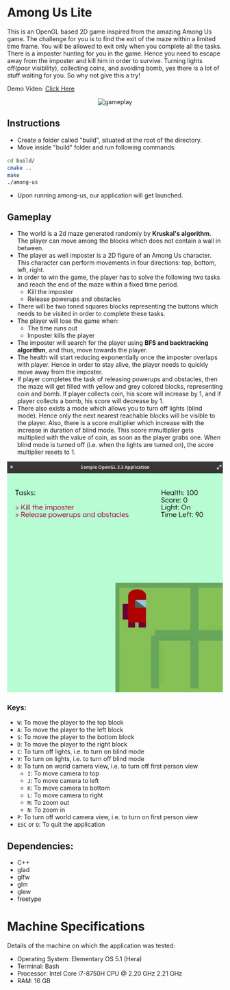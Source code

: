 # Among Us Lite

This is an OpenGL based 2D game inspired from the amazing Among Us game. The challenge for you is to find the exit of the maze within a limited time frame. You will be allowed to exit only when you complete all the tasks. There is a imposter hunting for you in the game. Hence you need to escape away from the imposter and kill him in order to survive. Turning lights off(poor visibility), collecting coins, and avoiding bomb, yes there is a lot of stuff waiting for you. So why not give this a try!

Demo Video: [Click Here](https://www.youtube.com/watch?v=EJL58oko-hM&ab_channel=ShlokPandey)

<p align="center" width="100%">
    <img src="./readme_assets/demo.gif" alt="gameplay"> 
</p>

## Instructions

- Create a folder called "build", situated at the root of the directory.
- Move inside "build" folder and run following commands:

```bash
cd build/
cmake ..
make
./among-us
```

- Upon running among-us, our application will get launched.

## Gameplay

- The world is a 2d maze generated randomly by <b>Kruskal's algorithm</b>. The player can move among the blocks which does not contain a wall in between.
- The player as well imposter is a 2D figure of an Among Us character. This character can perform movements in four directions: top, bottom, left, right.
- In order to win the game, the player has to solve the following two tasks and reach the end of the maze within a fixed time period.
  - Kill the imposter
  - Release powerups and obstacles
- There will be two toned squares blocks representing the buttons which needs to be visited in order to complete these tasks.
- The player will lose the game when:
  - The time runs out
  - Imposter kills the player
- The imposter will search for the player using <b>BFS and backtracking algorithm</b>, and thus, move towards the player.
- The health will start reducing exponentially once the imposter overlaps with player. Hence in order to stay alive, the player needs to quickly move away from the imposter.
- If player completes the task of releasing powerups and obstacles, then the maze will get filled with yellow and grey colored blocks, representing coin and bomb. If player collects coin, his score will increase by 1, and if player collects a bomb, his score will decrease by 1.
- There also exists a mode which allows you to turn off lights (blind mode). Hence only the next nearest reachable blocks will be visible to the player. Also, there is a score multiplier which increase with the increase in duration of blind mode. This score mmultiplier gets multiplied with the value of coin, as soon as the player grabs one. When blind mode is turned off (i.e. when the lights are turned on), the score multiplier resets to 1.

<p align="center" width="100%">
    <img src="./readme_assets/world_view_demo.gif" alt="world_view_gameplay"> 
</p>

### Keys:

- `W`: To move the player to the top block
- `A`: To move the player to the left block
- `S`: To move the player to the bottom block
- `D`: To move the player to the right block
- `C`: To turn off lights, i.e. to turn on blind mode
- `V`: To turn on lights, i.e. to turn off blind mode
- `O`: To turn on world camera view, i.e. to turn off first person view
  - `I`: To move camera to top
  - `J`: To move camera to left
  - `K`: To move camera to bottom
  - `L`: To move camera to right
  - `M`: To zoom out
  - `N`: To zoom in
- `P`: To turn off world camera view, i.e. to turn on first person view
- `ESC` or `Q`: To quit the application

## Dependencies:

- C++
- glad
- glfw
- glm
- glew
- freetype

# Machine Specifications

Details of the machine on which the application was tested:

- Operating System: Elementary OS 5.1 (Hera)
- Terminal: Bash
- Processor: Intel Core i7-8750H CPU @ 2.20 GHz 2.21 GHz
- RAM: 16 GB
